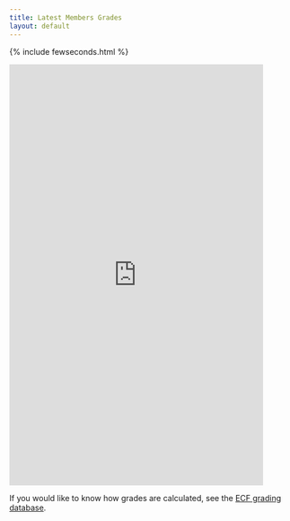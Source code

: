 ```yaml
---
title: Latest Members Grades
layout: default
---
```

{% include fewseconds.html %}

<iframe width="452" height="750" frameborder="0" scrolling="no" src="https://onedrive.live.com/embed?resid=8EB2B688CF6DF930%21138&authkey=%21AOEz_cQEXwsF1L4&em=2&wdAllowInteractivity=False&Item='Sheet1'!A1%3AE85&wdHideGridlines=True&wdDownloadButton=True&wdInConfigurator=True"></iframe>

<!-- Comment out previous embed code which does not seem to be supported any more

<div id="myExcelDiv" style="width: 452px; height: 750px"></div>
<script type="text/javascript" src="https://r.office.microsoft.com/r/rlidExcelWLJS?v=1&kip=1"></script>
<script type="text/javascript">
	/*
	 * This code uses the Microsoft Office Excel Javascript object model to programmatically insert the
	 * Excel Web App into a div with id=myExcelDiv. The full API is documented at
	 * https://msdn.microsoft.com/en-GB/library/hh315812.aspx. There you can find out how to programmatically get
	 * values from your Excel file and how to use the rest of the object model. 
	 */

	// Use this file token to reference SBCC -Grades-Sep2017.xlsx in Excel's APIs
	var fileToken = "SD8EB2B688CF6DF930!138/-8164262475757389520/t=0&s=0&v=!AOEz_cQEXwsF1L4";

	// run the Excel load handler on page load
	if (window.attachEvent) {
		window.attachEvent("onload", loadEwaOnPageLoad);
	} else {
		window.addEventListener("DOMContentLoaded", loadEwaOnPageLoad, false);
	}

	function loadEwaOnPageLoad() {
		var props = {
			item: "'Sheet1'!A1:E85",
			uiOptions: {
				showGridlines: false
			},
			interactivityOptions: {
				allowTypingAndFormulaEntry: false
			}
		};

		Ewa.EwaControl.loadEwaAsync(fileToken, "myExcelDiv", props, onEwaLoaded);
	}

	function onEwaLoaded(result) {
		/*
		 * Add code here to interact with the embedded Excel web app.
		 * Find out more at https://msdn.microsoft.com/en-GB/library/hh315812.aspx.
		 */
	}
</script>
//-->

<!-- Comment out previous grades code
### {% include build/currentlistversion.html %}

Click <a href="http://www.ecfgrading.org.uk/new/glist.php?Code=7152&Club=Streatham" target="_blank">here</a>
to open list in separate page.
//-->

If you would like to know how grades are calculated, see the
[ECF grading database](http://www.ecfgrading.org.uk/).

<!-- Comment out previous grades code
{% include build/currentlist.html %}
//-->

